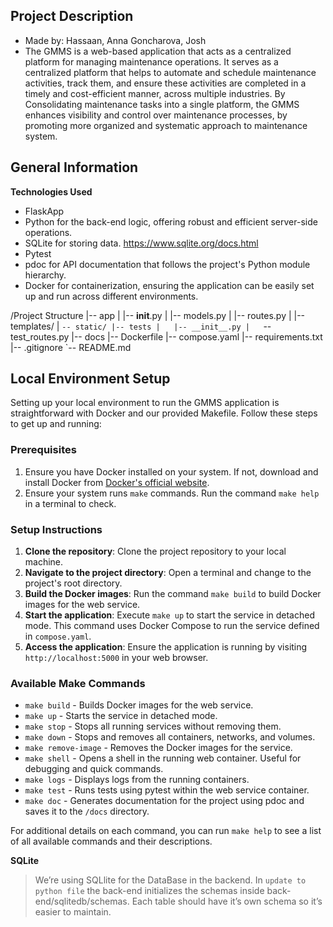 ## Project Description

- Made by: Hassaan, Anna Goncharova, Josh
- The GMMS is a web-based application that acts as a centralized platform for managing
maintenance operations. It serves as a centralized platform that helps to automate and
schedule maintenance activities, track them, and ensure these activities are completed in a
timely and cost-efficient manner, across multiple industries. By Consolidating maintenance tasks
into a single platform, the GMMS enhances visibility and control over maintenance processes,
by promoting more organized and systematic approach to maintenance system.


## General Information

**Technologies Used**
- FlaskApp
- Python for the back-end logic, offering robust and efficient server-side operations. 
- SQLite for storing data. https://www.sqlite.org/docs.html
- Pytest
- pdoc for API documentation that follows the project's Python module hierarchy.
- Docker for containerization, ensuring the application can be easily set up and run across different environments.


/Project Structure
|-- app
|   |-- __init__.py
|   |-- models.py
|   |-- routes.py
|   |-- templates/
|   `-- static/
|-- tests
|   |-- __init__.py
|   `-- test_routes.py
|-- docs
|-- Dockerfile
|-- compose.yaml
|-- requirements.txt
|-- .gitignore
`-- README.md

## Local Environment Setup

Setting up your local environment to run the GMMS application is straightforward with Docker and our provided Makefile. Follow these steps to get up and running:

### Prerequisites

1. Ensure you have Docker installed on your system. If not, download and install Docker from [Docker's official website](https://docs.docker.com/get-docker/).
2. Ensure your system runs `make` commands. Run the command `make help` in a terminal to check.

### Setup Instructions

1. **Clone the repository**: Clone the project repository to your local machine.
2. **Navigate to the project directory**: Open a terminal and change to the project's root directory.
3. **Build the Docker images**: Run the command `make build` to build Docker images for the web service.
4. **Start the application**: Execute `make up` to start the service in detached mode. This command uses Docker Compose to run the service defined in `compose.yaml`.
5. **Access the application**: Ensure the application is running by visiting `http://localhost:5000` in your web browser.

### Available Make Commands

- `make build` - Builds Docker images for the web service.
- `make up` - Starts the service in detached mode.
- `make stop` - Stops all running services without removing them.
- `make down` - Stops and removes all containers, networks, and volumes.
- `make remove-image` - Removes the Docker images for the service.
- `make shell` - Opens a shell in the running web container. Useful for debugging and quick commands.
- `make logs` - Displays logs from the running containers.
- `make test` - Runs tests using pytest within the web service container.
- `make doc` - Generates documentation for the project using pdoc and saves it to the `/docs` directory.

For additional details on each command, you can run `make help` to see a list of all available commands and their descriptions.


**SQLite**
> We’re using SQLlite for the DataBase in the backend. In `update to python file` the back-end initializes the schemas inside back-end/sqlitedb/schemas. Each table should have it’s own schema so it’s easier to maintain.
